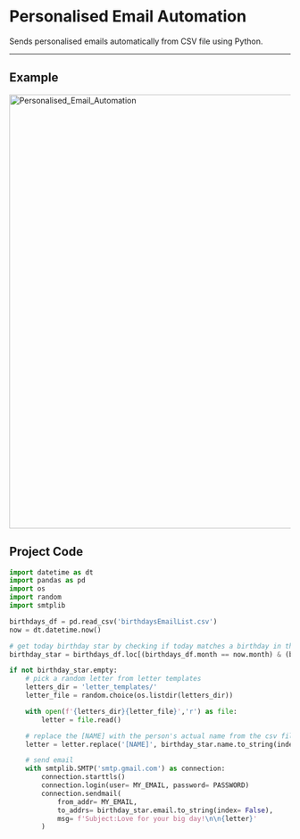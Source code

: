 # Personalised Email Automation

Sends personalised emails automatically from CSV file using Python.

---
## Example 
<img width="777" alt="Personalised_Email_Automation" src="https://github.com/abc12345d/Markdown_workspace/assets/44512722/2c0bac05-5223-46bd-beb1-fe8f2f29b77f">

## Project Code
```PYTHON
import datetime as dt
import pandas as pd
import os
import random
import smtplib

birthdays_df = pd.read_csv('birthdaysEmailList.csv')
now = dt.datetime.now()

# get today birthday star by checking if today matches a birthday in the csv file
birthday_star = birthdays_df.loc[(birthdays_df.month == now.month) & (birthdays_df.day == now.day)]

if not birthday_star.empty:
    # pick a random letter from letter templates
    letters_dir = 'letter_templates/'
    letter_file = random.choice(os.listdir(letters_dir))

    with open(f'{letters_dir}{letter_file}','r') as file:
        letter = file.read()

    # replace the [NAME] with the person's actual name from the csv file
    letter = letter.replace('[NAME]', birthday_star.name.to_string(index= False))

    # send email
    with smtplib.SMTP('smtp.gmail.com') as connection:
        connection.starttls()
        connection.login(user= MY_EMAIL, password= PASSWORD)
        connection.sendmail(
            from_addr= MY_EMAIL,
            to_addrs= birthday_star.email.to_string(index= False),
            msg= f'Subject:Love for your big day!\n\n{letter}'
        )
```
